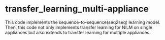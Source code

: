 # transfer_learning_multi-appliance
This code implements the sequence-to-sequence(seq2seq) learning model. Then, this code not only implements transfer learning for NILM on single appliances but also extends to transfer learning for multiple appliances.
